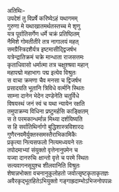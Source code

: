 अतिथिः-  
उपदेशं तु विप्रर्षे करिष्येऽहं यथागमम्  
गुरुणा मे यथाखातमर्थतस्तच्च मे शृणु  
यत्र पूर्वातिसर्गेण धर्मे चक्रं प्रतिष्ठितम्  
नैमिशे गोमतीतीरे तत्र नागालयं महत्  
समग्रैस्त्रिदशैर्यत्र इष्टमासीद्द्विजर्षभ  
यत्रेन्द्रातिक्रमं चक्रे मान्धाता राजसत्तमः  
कृताधिवासो धर्मात्मा तत्र चक्षुश्श्रवा महान्  
महापद्मो महाभागः पद्म इत्येव विश्रुतः  
स वाचा क्रमणा चैव मनसा च द्विजर्षभ  
प्रसादयति भूतानि त्रिविधे वर्त्मनि स्थितः  
साम्ना दानेन भेदेन दण्डेनेति चतुर्विधे  
विषयस्थं जनं स्वं च यथा न्यायेन रक्षति  
तमुपाक्रम्य विधिना प्रष्टुमर्हसि काङ्क्षितम्  
स ते परमकान्धर्मान्न मिथ्या दर्शयिष्यति  
स हि सर्वातिथिर्नागो बुद्धिशास्त्रविशारदः  
गुणैरनवमैर्युक्तस्समस्तैराभिकामिकैः  
प्रकृत्या नित्यसफलो नित्यमध्ययने रतः  
तपोदमाभ्यां संयुक्तो वृत्तेनानुपमेन च   
यज्वा दानरुचिः क्षान्तो वृत्ते च परमे स्थितः  
सत्यवागनसूयुश्च शीलवानिति विश्रुतः  
शेषान्नभोक्ता वचनानुकूलोहतो जवोत्सृष्टकृताकृतज्ञः  
अवैरकृद्भूतहितेऽभियुक्तो गङ्गाह्रदाम्भोऽभिजनोपपन्नः  
